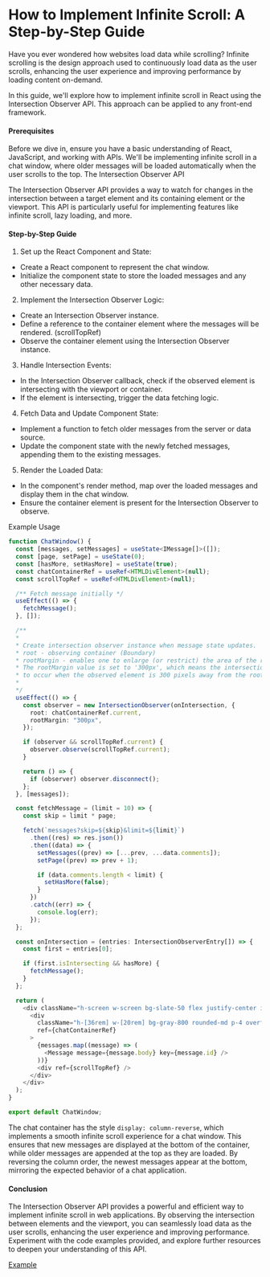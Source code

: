 # How to Implement Infinite Scroll: A Step-by-Step Guide

Have you ever wondered how websites load data while scrolling? Infinite scrolling is the design approach used to continuously load data as the user scrolls, enhancing the user experience and improving performance by loading content on-demand.

In this guide, we'll explore how to implement infinite scroll in React using the Intersection Observer API. This approach can be applied to any front-end framework.

#### Prerequisites

Before we dive in, ensure you have a basic understanding of React, JavaScript, and working with APIs. We'll be implementing infinite scroll in a chat window, where older messages will be loaded automatically when the user scrolls to the top.
The Intersection Observer API

The Intersection Observer API provides a way to watch for changes in the intersection between a target element and its containing element or the viewport. This API is particularly useful for implementing features like infinite scroll, lazy loading, and more.

#### Step-by-Step Guide

1. Set up the React Component and State: 
  * Create a React component to represent the chat window.
  * Initialize the component state to store the loaded messages and any other necessary data.

2. Implement the Intersection Observer Logic: 
  * Create an Intersection Observer instance.
  * Define a reference to the container element where the messages will be rendered. (scrollTopRef)
  * Observe the container element using the Intersection Observer instance.

3. Handle Intersection Events: 
  * In the Intersection Observer callback, check if the observed element is intersecting with the viewport or container.
  * If the element is intersecting, trigger the data fetching logic.

4. Fetch Data and Update Component State: 
  * Implement a function to fetch older messages from the server or data source.
  * Update the component state with the newly fetched messages, appending them to the existing messages.

5. Render the Loaded Data: 
  * In the component's render method, map over the loaded messages and display them in the chat window.
  * Ensure the container element is present for the Intersection Observer to observe.

Example Usage

```ts
function ChatWindow() {
  const [messages, setMessages] = useState<IMessage[]>([]);
  const [page, setPage] = useState(0);
  const [hasMore, setHasMore] = useState(true);
  const chatContainerRef = useRef<HTMLDivElement>(null);
  const scrollTopRef = useRef<HTMLDivElement>(null);

  /** Fetch message initially */
  useEffect(() => {
    fetchMessage();
  }, []);

  /**
  *
  * Create intersection observer instance when message state updates.
  * root - observing container (Boundary)
  * rootMargin - enables one to enlarge (or restrict) the area of the root container
  * The rootMargin value is set to '300px', which means the intersection will be considered 
  * to occur when the observed element is 300 pixels away from the root (viewport or container element).
  *
  */
  useEffect(() => {
    const observer = new IntersectionObserver(onIntersection, {
      root: chatContainerRef.current,
      rootMargin: "300px",
    });

    if (observer && scrollTopRef.current) {
      observer.observe(scrollTopRef.current);
    }

    return () => {
      if (observer) observer.disconnect();
    };
  }, [messages]);

  const fetchMessage = (limit = 10) => {
    const skip = limit * page;

    fetch(`messages?skip=${skip}&limit=${limit}`)
      .then((res) => res.json())
      .then((data) => {
        setMessages((prev) => [...prev, ...data.comments]);
        setPage((prev) => prev + 1);

        if (data.comments.length < limit) {
          setHasMore(false);
        }
      })
      .catch((err) => {
        console.log(err);
      });
  };

  const onIntersection = (entries: IntersectionObserverEntry[]) => {
    const first = entries[0];

    if (first.isIntersecting && hasMore) {
      fetchMessage();
    }
  };

  return (
    <div className="h-screen w-screen bg-slate-50 flex justify-center items-center">
      <div
        className="h-[36rem] w-[20rem] bg-gray-800 rounded-md p-4 overflow-auto flex flex-col-reverse gap-4"
        ref={chatContainerRef}
      >
        {messages.map((message) => (
          <Message message={message.body} key={message.id} />
        ))}
        <div ref={scrollTopRef} />
      </div>
    </div>
  );
}

export default ChatWindow;
```

The chat container has the style `display: column-reverse`, which implements a smooth infinite scroll experience for a chat window. This ensures that new messages are displayed at the bottom of the container, while older messages are appended at the top as they are loaded. By reversing the column order, the newest messages appear at the bottom, mirroring the expected behavior of a chat application.


#### Conclusion

The Intersection Observer API provides a powerful and efficient way to implement infinite scroll in web applications. By observing the intersection between elements and the viewport, you can seamlessly load data as the user scrolls, enhancing the user experience and improving performance. Experiment with the code examples provided, and explore further resources to deepen your understanding of this API.

[Example](https://github.com/Sreesanth46/infinite-scroll)
